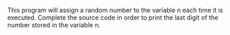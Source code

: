  This program will assign a random number to the variable n each time it is executed. Complete the source code in order to print the last digit of the number stored in the variable n.
